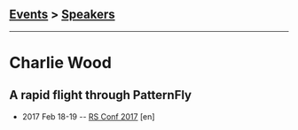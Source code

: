 ## [Events](../README.md) > [Speakers](../speakers.md)
---

# Charlie Wood

## A rapid flight through PatternFly
- 2017 Feb 18-19 -- [RS Conf 2017](https://www.youtube.com/watch?v=LSiUTm6kCes) [en]   
